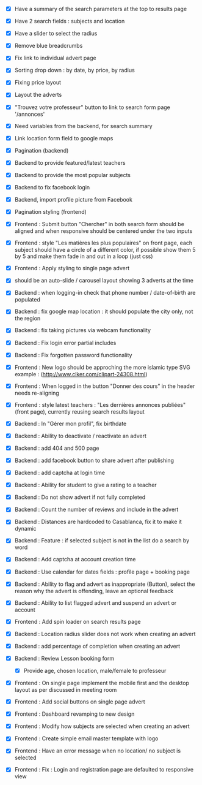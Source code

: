 - [x] Have a summary of the search parameters at the top to results page
- [x] Have 2 search fields : subjects and location
- [x] Have a slider to select the radius
- [x] Remove blue breadcrumbs
- [x] Fix link to individual advert page
- [x] Sorting drop down : by date, by price, by radius
- [x] Fixing price layout
- [x] Layout the adverts
- [x] "Trouvez votre professeur" button to link to search form page '/annonces'
- [x] Need variables from the backend, for search summary
- [x] Link location form field to google maps
- [x] Pagination (backend)
- [x] Backend to provide featured/latest teachers
- [x] Backend to provide the most popular subjects
- [x] Backend to fix facebook login
- [x] Backend, import profile picture from Facebook
- [x] Pagination styling (frontend)
- [x] Frontend : Submit button "Chercher" in both search form should be aligned and when responsive should be centered under the two inputs
- [x] Frontend : style "Les matières les plus populaires" on front page, each subject should have a circle of a different color, if possible show them 5 by 5 and make them fade in and out in a loop (just css)
- [x] Frontend : Apply styling to single page advert
- [x] should be an auto-slide / carousel layout showing 3 adverts at the time
- [x] Backend : when logging-in check that phone number / date-of-birth are populated
- [x] Backend : fix google map location : it should populate the city only, not the region
- [x] Backend : fix taking pictures via webcam functionality
- [x] Backend : Fix login error partial includes
- [x] Backend : Fix forgotten password functionality
- [x] Frontend : New logo should be approching the more islamic type SVG example : (http://www.clker.com/clipart-24308.html)
- [x] Frontend : When logged in the button "Donner des cours" in the header needs re-aligning
- [x] Frontend : style latest teachers : "Les dernières annonces publiées"(front page), currently reusing search results layout
- [x] Backend : In "Gérer mon profil", fix birthdate
- [x] Backend : Ability to deactivate / reactivate an advert
- [x] Backend : add 404 and 500 page
- [x] Backend : add facebook button to share advert after publishing
- [x] Backend : add captcha at login time
- [x] Backend : Ability for student to give a rating to a teacher
- [x] Backend : Do not show advert if not fully completed
- [x] Backend : Count the number of reviews and include in the advert
- [x] Backend : Distances are hardcoded to Casablanca, fix it to make it dynamic
- [x] Backend : Feature : if selected subject is not in the list do a search by word
- [x] Backend : Add captcha at account creation time
- [x] Backend : Use calendar for dates fields : profile page + booking page 
- [x] Backend : Ability to flag and advert as inappropriate (Button), select the reason why the advert is offending, leave an optional feedback
- [x] Backend : Ability to list flagged advert and suspend an advert or account
- [x] Frontend : Add spin loader on search results page
- [x] Backend : Location radius slider does not work when creating an advert
- [x] Backend : add percentage of completion when creating an advert
- [x] Backend : Review Lesson booking form
   - [x] Provide age, chosen location, male/female to professeur
- [x] Frontend : On single page implement the mobile first and the desktop layout as per discussed in meeting room
- [x] Frontend : Add social buttons on single page advert

- [x] Frontend : Dashboard revamping to new design
- [x] Frontend : Modify how subjects are selected when creating an advert
- [x] Frontend : Create simple email master template with logo
- [x] Frontend : Have an error message when no location/ no subject is selected
- [x] Frontend : Fix : Login and registration page are defaulted to responsive view


